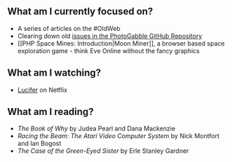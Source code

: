 ## What am I currently focused on?

- A series of articles on the #OldWeb
- Clearing down old [issues in the PhotoGabble GitHub Repository](https://github.com/photogabble/website/issues)
- [[PHP Space Mines: Introduction|Moon Miner]], a browser based space exploration game - think Eve Online without the fancy graphics

## What am I watching?

- [Lucifer](https://www.imdb.com/title/tt4052886/) on Netflix

## What am I reading?

- _The Book of Why_ by Judea Pearl and Dana Mackenzie
- _Racing the Beam: The Atari Video Computer System_ by Nick Montfort and Ian Bogost
- _The Case of the Green-Eyed Sister_ by Erle Stanley Gardner